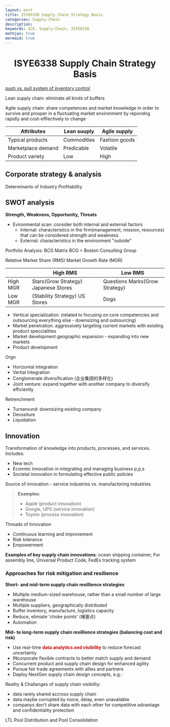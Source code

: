 ```yaml
---
layout: post
title: ISYE6338 Supply Chain Strategy Basis
categories: Supply-Chain
description:
keywords: SCE, Supply-Chain, ISYE6338
mathjax: true
mermaid: true
---
```


<center>

# ISYE6338 Supply Chain Strategy Basis
</center>

[push vs. pull system of inventory control](https://zeritenetwork.com/push-and-pull-systems-of-inventory-control/)


Lean supply chain:
eliminate all kinds of buffers

Agile supply chain:
share competences and market knowledge in order to survive and prosper in a fluctuating market environment by repondng rapidly and cost-effiectively to change

|Attributes| Lean suuply| Agile supply
|-|-|-
|Typical products| Commodities| Fashion goods
|Marketplace demand| Predicable| Volatile
|Product variety| Low| High

## Corporate strategy & analysis
Determinants of Industry Profitability

## SWOT analysis
**Strength, Weakness, Opportunity, Threats**

- Evironmental scan: consider both internal and external factors
  - Internal: characteristics in the firm(management, mission, resources) that can be considered strength and weakness
  - External: characteristics in the environment "outside"

Portfolio Analysis: BCG Matrix
BCG = Boston Consulting Group

Relative Market Share (RMS)
Market Growth Rate (MGR)

||High RMS| Low RMS|
|-|-|-|
|High MGR|Stars(Grow Strategy) Japanese Stores| Questions Marks(Grow Strategy)  
|Low MGR|(Stability Strategy) US Stores|Dogs|


- Vertical specialization: (related to focusing on core competencies and outsourcing everything else - downsizing and outsourcing)
- Market penetration: aggressively targeting current markets with existing product speccialities
- Market development.geographic expansion - expanding into new markets
- Product development

Orgn
- Horizontal integration
- Vertial Integration
- Conglomerate diversification (企业集团的多样化)
- Joint venture: expand together with another company to diversify efficiently

Retrenchment
- Turnaround: downsizing existing company
- Devssiture
- Liquidation

## Innovation
Transformation of knowledge into products, processes, and services. Includes:
- New tech
- Econmic innovation in integrating and managing business p,p,s
- Societal innovation in formulating effective public policies

Source of innovation - service industries vs. manufactoring industries

> **Examples**:
> - Apple (product innovation)
> - Google, UPS (service innovation)
> - Toyoto (process innovation)

Threads of Innovation
- Continuous learning and improvement
- Risk tolerance
- Empowerment

**Examples of key supply chain innovations**: ocean shipping container, For assembly line, Universal Product Code, FedEx tracking system


### Approaches for risk mitigation and resilience

**Short- and mid-term supply chain resillience strategies**
- Multiple medium-sized warehouse, rather than a small number of large warehouse
- Multiple suppliers, geographically distributed
- Buffer inventory, manufacture, logistics capacity
- Reduce, elimiate 'choke points' (堵塞点)
- Automation

**Mid- to long-term supply chain resillience strategies (balancing cost and risk)**
- Use real-time **<font color=red>data analytics and visibility</font>** to reduce forecast uncertainty
- INcorporate flexible contracts to better match supply and demand
- Concurrent product and supply chain design for enhanced agility
- Pursue fair trade agreements with allies and partners
- Deploy NextGen supply chain design concepts, e.g.:

Reality & Challanges of supply chain visibility:
- data rarely shared accross supply chain
- data maybe corrupted by noice, delay, even unavailable
- companys don't share data with each other for competitive advantage and confidentiality protection


LTL Pool Distribution and Pool Consolidation





















